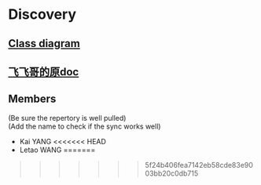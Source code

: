 # Discovery

## [Class diagram](docs/class_diagram.md)

## [飞飞哥的原doc](docs/doc.md)

## Members
(Be sure the repertory is well pulled)  
(Add the name to check if the sync works well)
- Kai YANG
<<<<<<< HEAD
- Letao WANG
=======
>>>>>>> 5f24b406fea7142eb58cde83e9003bb20c0db715
